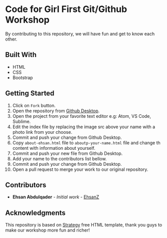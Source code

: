 
# Code for Girl First Git/Github Workshop
By contributing to this repository, we will have fun and get to know each other.

## Built With
* HTML
* CSS
* Bootstrap

## Getting Started

1. Click on `Fork` button.
2. Open the repository from [Github Desktop](https://desktop.github.com/).
3. Open the project from your favorite text editor e.g: Atom, VS Code, Sublime.
4. Edit the index file by replacing the image src above your name with a photo link from your choose.
5. Commit and push your change from Github Desktop.
6. Copy `about-ehsan.html` file to `aboutp-your-name.html` file and change th content with information about yourself.
7. Commit and push your new file from Github Desktop.
8. Add your name to the contributors list bellow.
9. Commit and push your change from Github Desktop.
10. Open a pull request to merge your work to our original repository.

## Contributors

* **Ehsan Abdulqader** - *Initial work* - [EhsanZ](https://github.com/EhsanZ)

## Acknowledgments
This repository is based on [Strategy](https://colorlib.com/wp/template/strategy/) free HTML template, thank you guys to make our workshop more fun and richer!

